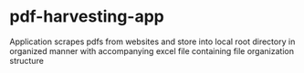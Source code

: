 # pdf-harvesting-app
Application scrapes pdfs from websites and store into local root directory in organized manner with accompanying excel file containing file organization structure

